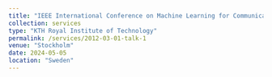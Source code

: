 ```yaml
---
title: "IEEE International Conference on Machine Learning for Communication and Networking (ICMLCN)"
collection: services
type: "KTH Royal Institute of Technology"
permalink: /services/2012-03-01-talk-1
venue: "Stockholm"
date: 2024-05-05
location: "Sweden"
---
```


